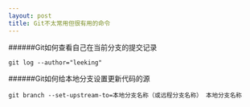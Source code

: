 ```yaml
---
layout: post
title: Git不太常用但很有用的命令
---
```


######Git如何查看自己在当前分支的提交记录
```
git log --author="leeking"
```

######Git如何给本地分支设置更新代码的源
```
git branch --set-upstream-to=本地分支名称（或远程分支名称） 本地分支名称
```
